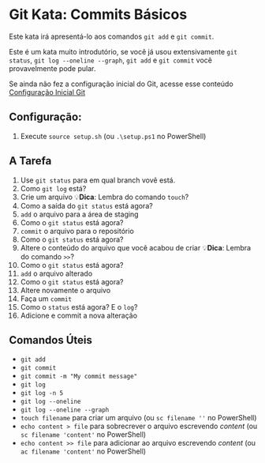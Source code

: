 # Git Kata: Commits Básicos
Este kata irá apresentá-lo aos comandos `git add` e `git commit`.

Este é um kata muito introdutório, se você já usou extensivamente `git status`, `git log --oneline --graph`, `git add` e `git commit` você provavelmente pode pular.

Se ainda não fez a configuração inicial do Git, acesse esse conteúdo [Configuração Inicial Git](../configure-git/README.md)

## Configuração:

1. Execute `source setup.sh` (ou `.\setup.ps1` no PowerShell)

## A Tarefa

1. Use `git status` para em qual branch vovê está.
2. Como `git log` está?
3. Crie um arquivo 💡**Dica**: Lembra do comando `touch`?
4. Como a saída do `git status` está agora?
5. `add` o arquivo para a área de staging
6. Como o `git status` está agora?
7. `commit` o arquivo para o repositório
8. Como o `git status` está agora?
9. Altere o conteúdo do arquivo que você acabou de criar 💡**Dica**: Lembra do comando `>>`?
10. Como o `git status` está agora?
11. `add` o arquivo alterado
12. Como o `git status` está agora?
13. Altere novamente o arquivo
14. Faça um `commit`
15. Como o `status` está agora? E o `log`?
16. Adicione e commit a nova alteração

## Comandos Úteis
- `git add`
- `git commit`
- `git commit -m "My commit message"`
- `git log`
- `git log -n 5`
- `git log --oneline`
- `git log --oneline --graph`
- `touch filename` para criar um arquivo (ou `sc filename ''` no PowerShell)
- `echo content > file` para sobrecrever o arquivo escrevendo *content* (ou `sc filename 'content'` no PowerShell)
- `echo content >> file` para adicionar ao arquivo escrevendo *content* (ou `ac filename 'content'` no PowerShell)
